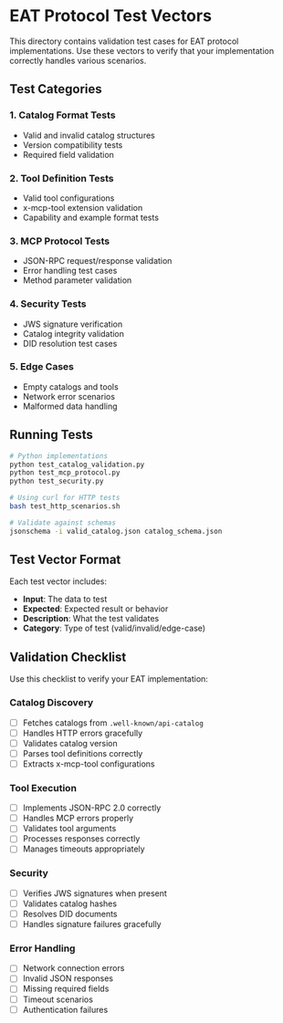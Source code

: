 # EAT Protocol Test Vectors

This directory contains validation test cases for EAT protocol implementations. Use these vectors to verify that your implementation correctly handles various scenarios.

## Test Categories

### 1. Catalog Format Tests
- Valid and invalid catalog structures
- Version compatibility tests
- Required field validation

### 2. Tool Definition Tests
- Valid tool configurations
- x-mcp-tool extension validation
- Capability and example format tests

### 3. MCP Protocol Tests
- JSON-RPC request/response validation
- Error handling test cases
- Method parameter validation

### 4. Security Tests
- JWS signature verification
- Catalog integrity validation
- DID resolution test cases

### 5. Edge Cases
- Empty catalogs and tools
- Network error scenarios
- Malformed data handling

## Running Tests

```bash
# Python implementations
python test_catalog_validation.py
python test_mcp_protocol.py
python test_security.py

# Using curl for HTTP tests
bash test_http_scenarios.sh

# Validate against schemas
jsonschema -i valid_catalog.json catalog_schema.json
```

## Test Vector Format

Each test vector includes:
- **Input**: The data to test
- **Expected**: Expected result or behavior
- **Description**: What the test validates
- **Category**: Type of test (valid/invalid/edge-case)

## Validation Checklist

Use this checklist to verify your EAT implementation:

### Catalog Discovery
- [ ] Fetches catalogs from `.well-known/api-catalog`
- [ ] Handles HTTP errors gracefully
- [ ] Validates catalog version
- [ ] Parses tool definitions correctly
- [ ] Extracts x-mcp-tool configurations

### Tool Execution
- [ ] Implements JSON-RPC 2.0 correctly
- [ ] Handles MCP errors properly
- [ ] Validates tool arguments
- [ ] Processes responses correctly
- [ ] Manages timeouts appropriately

### Security
- [ ] Verifies JWS signatures when present
- [ ] Validates catalog hashes
- [ ] Resolves DID documents
- [ ] Handles signature failures gracefully

### Error Handling
- [ ] Network connection errors
- [ ] Invalid JSON responses
- [ ] Missing required fields
- [ ] Timeout scenarios
- [ ] Authentication failures